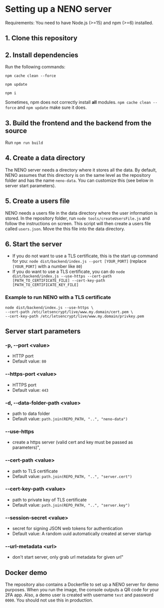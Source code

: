 # Setting up a NENO server

Requirements: You need to have Node.js (>=15) and npm (>=6) installed.

## 1. Clone this repository

## 2. Install dependencies
Run the following commands:

`npm cache clean --force`

`npm update`

`npm i`

Sometimes, npm does not correctly install **all** modules. `npm cache clean --force` and `npm update` make sure it does.

## 3. Build the frontend and the backend from the source
Run `npm run build`

## 4. Create a data directory
The NENO server needs a directory where it stores all the data. By default, NENO assumes that this directory is on the same level as the repository folder and has the name `neno-data`. You can customize this (see below in server start parameters).

## 5. Create a users file
NENO needs a users file in the data directory where the user information is stored.
In the repository folder, run `node tools/createUsersFile.js` and follow the instructions on screen. This script will then create a users file called `users.json`. Move the this file into the data directory. 


## 6. Start the server
* If you do not want to use a TLS certificate, this is the start up command for you: `node dist/backend/index.js --port [YOUR_PORT]` (replace `[YOUR_PORT]` with a number like `80`)
* If you do want to use a TLS certificate, you can do `node dist/backend/index.js --use-https
--cert-path [PATH_TO_CERTIFICATE_FILE]
--cert-key-path [PATH_TO_CERTIFICATE_KEY_FILE]`

### Example to run NENO with a TLS certificate 

```
node dist/backend/index.js --use-https \
--cert-path /etc/letsencrypt/live/www.my.domain/cert.pem \
--cert-key-path /etc/letsencrypt/live/www.my.domain/privkey.pem
```

## Server start parameters

### -p, --port \<value>
* HTTP port
* Default value: `80`

### --https-port \<value>
* HTTPS port
* Default value: `443`

### -d, --data-folder-path \<value>
* path to data folder
* Default value: `path.join(REPO_PATH, "..", "neno-data")`

### --use-https
* create a https server (valid cert and key must be passed as parameters)",

### --cert-path \<value>
* path to TLS certificate
* Default value: `path.join(REPO_PATH, "..", "server.cert")`

### --cert-key-path \<value>
* path to private key of TLS certificate
* Default value: `path.join(REPO_PATH, "..", "server.key")`

### --session-secret \<value>
* secret for signing JSON web tokens for authentication
* Default value: A random uuid automatically created at server startup

### --url-metadata \<url>
* don't start server, only grab url metadata for given url"

## Docker demo

The repository also contains a Dockerfile to set up a NENO server for demo
purposes. When you run the image, the console outputs a QR code for your 2FA
app. Also, a demo user is created with username `test` and password `0000`.
You should not use this in production.